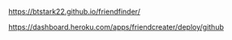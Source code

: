  https://btstark22.github.io/friendfinder/

https://dashboard.heroku.com/apps/friendcreater/deploy/github
